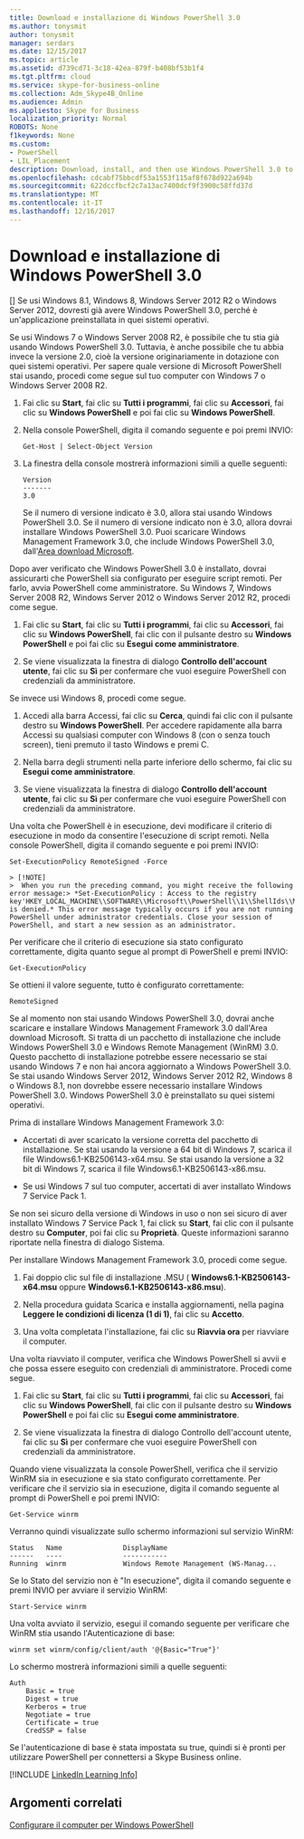 ```yaml
---
title: Download e installazione di Windows PowerShell 3.0
ms.author: tonysmit
author: tonysmit
manager: serdars
ms.date: 12/15/2017
ms.topic: article
ms.assetid: d739cd71-3c18-42ea-879f-b408bf53b1f4
ms.tgt.pltfrm: cloud
ms.service: skype-for-business-online
ms.collection: Adm_Skype4B_Online
ms.audience: Admin
ms.appliesto: Skype for Business
localization_priority: Normal
ROBOTS: None
f1keywords: None
ms.custom:
- PowerShell
- LIL_Placement
description: Download, install, and then use Windows PowerShell 3.0 to create a remote PowerShell session that connects to Skype for Business Online.
ms.openlocfilehash: cdcabf75bbcdf53a1553f115af8f678d922a694b
ms.sourcegitcommit: 622dccfbcf2c7a13ac7400dcf9f3900c58ffd37d
ms.translationtype: MT
ms.contentlocale: it-IT
ms.lasthandoff: 12/16/2017
---
```

# <a name="download-and-install-windows-powershell-30"></a>Download e installazione di Windows PowerShell 3.0

[] Se usi Windows 8.1, Windows 8, Windows Server 2012 R2 o Windows Server 2012, dovresti già avere Windows PowerShell 3.0, perché è un'applicazione preinstallata in quei sistemi operativi. 
  
Se usi Windows 7 o Windows Server 2008 R2, è possibile che tu stia già usando Windows PowerShell 3.0. Tuttavia, è anche possibile che tu abbia invece la versione 2.0, cioè la versione originariamente in dotazione con quei sistemi operativi. Per sapere quale versione di Microsoft PowerShell stai usando, procedi come segue sul tuo computer con Windows 7 o Windows Server 2008 R2.
  
1. Fai clic su **Start**, fai clic su **Tutti i programmi**, fai clic su **Accessori**, fai clic su **Windows PowerShell** e poi fai clic su **Windows PowerShell**.
    
2. Nella console PowerShell, digita il comando seguente e poi premi INVIO:
    
    ```
   Get-Host | Select-Object Version
   ```

3. La finestra della console mostrerà informazioni simili a quelle seguenti:
    
    ```
    Version
    -------
    3.0
    ```

    Se il numero di versione indicato è 3.0, allora stai usando Windows PowerShell 3.0. Se il numero di versione indicato non è 3.0, allora dovrai installare Windows PowerShell 3.0. Puoi scaricare Windows Management Framework 3.0, che include Windows PowerShell 3.0, dall'[Area download Microsoft](https://www.microsoft.com/en-us/download/details.aspx?id=34595).
  
Dopo aver verificato che Windows PowerShell 3.0 è installato, dovrai assicurarti che PowerShell sia configurato per eseguire script remoti. Per farlo, avvia PowerShell come amministratore. Su Windows 7, Windows Server 2008 R2, Windows Server 2012 o Windows Server 2012 R2, procedi come segue.
  
1. Fai clic su **Start**, fai clic su **Tutti i programmi**, fai clic su **Accessori**, fai clic su **Windows PowerShell**, fai clic con il pulsante destro su **Windows PowerShell** e poi fai clic su **Esegui come amministratore**.
    
2. Se viene visualizzata la finestra di dialogo **Controllo dell'account utente**, fai clic su **Sì** per confermare che vuoi eseguire PowerShell con credenziali da amministratore.
    
Se invece usi Windows 8, procedi come segue.
  
1. Accedi alla barra Accessi, fai clic su **Cerca**, quindi fai clic con il pulsante destro su **Windows PowerShell**. Per accedere rapidamente alla barra Accessi su qualsiasi computer con Windows 8 (con o senza touch screen), tieni premuto il tasto Windows e premi C.
    
2. Nella barra degli strumenti nella parte inferiore dello schermo, fai clic su **Esegui come amministratore**.
    
3. Se viene visualizzata la finestra di dialogo **Controllo dell'account utente**, fai clic su **Sì** per confermare che vuoi eseguire PowerShell con credenziali da amministratore.
    
Una volta che PowerShell è in esecuzione, devi modificare il criterio di esecuzione in modo da consentire l'esecuzione di script remoti. Nella console PowerShell, digita il comando seguente e poi premi INVIO:
```
Set-ExecutionPolicy RemoteSigned -Force
```
    > [!NOTE]
    >  When you run the preceding command, you might receive the following error message:> *Set-ExecutionPolicy : Access to the registry key'HKEY_LOCAL_MACHINE\\SOFTWARE\\Microsoft\\PowerShell\\1\\ShellIds\\Micrsoft.PowerShell' is denied.* This error message typically occurs if you are not running PowerShell under administrator credentials. Close your session of PowerShell, and start a new session as an administrator. 
  
Per verificare che il criterio di esecuzione sia stato configurato correttamente, digita quanto segue al prompt di PowerShell e premi INVIO:
  
```
Get-ExecutionPolicy
```

Se ottieni il valore seguente, tutto è configurato correttamente:
  
```
RemoteSigned
```

Se al momento non stai usando Windows PowerShell 3.0, dovrai anche scaricare e installare Windows Management Framework 3.0 dall'Area download Microsoft. Si tratta di un pacchetto di installazione che include Windows PowerShell 3.0 e Windows Remote Management (WinRM) 3.0. Questo pacchetto di installazione potrebbe essere necessario se stai usando Windows 7 e non hai ancora aggiornato a Windows PowerShell 3.0. Se stai usando Windows Server 2012, Windows Server 2012 R2, Windows 8 o Windows 8.1, non dovrebbe essere necessario installare Windows PowerShell 3.0. Windows PowerShell 3.0 è preinstallato su quei sistemi operativi.
  
Prima di installare Windows Management Framework 3.0:
  
- Accertati di aver scaricato la versione corretta del pacchetto di installazione. Se stai usando la versione a 64 bit di Windows 7, scarica il file Windows6.1-KB2506143-x64.msu. Se stai usando la versione a 32 bit di Windows 7, scarica il file Windows6.1-KB2506143-x86.msu.
    
- Se usi Windows 7 sul tuo computer, accertati di aver installato Windows 7 Service Pack 1.
    
Se non sei sicuro della versione di Windows in uso o non sei sicuro di aver installato Windows 7 Service Pack 1, fai click su **Start**, fai clic con il pulsante destro su **Computer**, poi fai clic su **Proprietà**. Queste informazioni saranno riportate nella finestra di dialogo Sistema.
  
Per installare Windows Management Framework 3.0, procedi come segue.
  
1. Fai doppio clic sul file di installazione .MSU ( **Windows6.1-KB2506143-x64.msu** oppure **Windows6.1-KB2506143-x86.msu**).
    
2. Nella procedura guidata Scarica e installa aggiornamenti, nella pagina **Leggere le condizioni di licenza (1 di 1)**, fai clic su **Accetto**.
    
3. Una volta completata l'installazione, fai clic su **Riavvia ora** per riavviare il computer.
    
Una volta riavviato il computer, verifica che Windows PowerShell si avvii e che possa essere eseguito con credenziali di amministratore. Procedi come segue.
  
1. Fai clic su **Start**, fai clic su **Tutti i programmi**, fai clic su **Accessori**, fai clic su **Windows PowerShell**, fai clic con il pulsante destro su **Windows PowerShell** e poi fai clic su **Esegui come amministratore**.
    
2. Se viene visualizzata la finestra di dialogo Controllo dell'account utente, fai clic su **Sì** per confermare che vuoi eseguire PowerShell con credenziali da amministratore.
    
Quando viene visualizzata la console PowerShell, verifica che il servizio WinRM sia in esecuzione e sia stato configurato correttamente. Per verificare che il servizio sia in esecuzione, digita il comando seguente al prompt di PowerShell e poi premi INVIO:
  
```
Get-Service winrm
```

Verranno quindi visualizzate sullo schermo informazioni sul servizio WinRM:
  
```
Status   Name               DisplayName
------   ----               -----------
Running  winrm              Windows Remote Management (WS-Manag...
```

Se lo Stato del servizio non è "In esecuzione", digita il comando seguente e premi INVIO per avviare il servizio WinRM:
  
```
Start-Service winrm
```

Una volta avviato il servizio, esegui il comando seguente per verificare che WinRM stia usando l'Autenticazione di base:
  
```
winrm set winrm/config/client/auth '@{Basic="True"}'
```

Lo schermo mostrerà informazioni simili a quelle seguenti:
  
```
Auth
    Basic = true
    Digest = true
    Kerberos = true
    Negotiate = true
    Certificate = true
    CredSSP = false
```

Se l'autenticazione di base è stata impostata su true, quindi si è pronti per utilizzare PowerShell per connettersi a Skype Business online.
  
[!INCLUDE [LinkedIn Learning Info](../common/office/linkedin-learning-info.md)]
   
## <a name="related-topics"></a>Argomenti correlati
[Configurare il computer per Windows PowerShell](set-up-your-computer-for-windows-powershell.md) 
